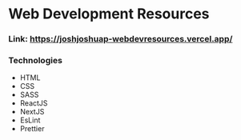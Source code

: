 # Web Development Resources
### Link: <a href="joshjoshuap-webdevresources.vercel.app/"> https://joshjoshuap-webdevresources.vercel.app/ </a>

### Technologies
- HTML
- CSS
- SASS
- ReactJS
- NextJS
- EsLint
- Prettier

